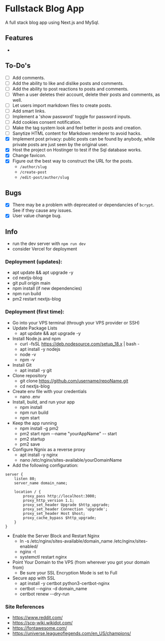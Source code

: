 # Fullstack Blog App

A full stack blog app using Next.js and MySql.

## Features

- 

## To-Do's

- [ ] Add comments.
- [ ] Add the ability to like and dislike posts and comments.
- [ ] Add the ability to post reactions to posts and comments.
- [ ] When a user deletes their account, delete their posts and comments, as well.
- [ ] Let users import markdown files to create posts.
- [ ] Add smart links.
- [ ] Implement a 'show password' toggle for password inputs.
- [ ] Add cookies consent notification.
- [ ] Make the tag system look and feel better in posts and creation.
- [ ] Sanytize HTML content for Markdown renderer to avoid hacks.
- [x] Implement post privacy: public posts can be found by anybody, while private posts are just seen by the original user.
- [x] Host the project on Hostinger to test if the Sql database works.
- [x] Change favicon.
- [x] Figure out the best way to construct the URL for the posts.
  - `/author/slug`
  - `/create-post`
  - `/edit-post/author/slug`

## Bugs

- [x] There may be a problem with deprecated or dependancies of `bcrypt`. See if they cause any issues.
- [x] User value change bug.

## Info

- run the dev server with `npm run dev`
- consider Vercel for deployment

### Deployment (updates):

- apt update && apt upgrade -y
- cd nextjs-blog
- git pull origin main
- npm install (if new dependencies)
- npm run build
- pm2 restart nextjs-blog

### Deployment (first time):

- Go into your VPS terminal (through your VPS provider or SSH)
- Update Package Lists
  - apt update && apt upgrade -y
- Install Node.js and npm
  - curl -fsSL https://deb.nodesource.com/setup_18.x | bash -
  - apt install -y nodejs
  - node -v
  - npm -v
- Install Git
  - apt install -y git
- Clone repository
  - git clone https://github.com/username/repoName.git
  - cd nextjs-blog
- Create env file with your credentials
  - nano .env
- Install, build, and run your app
  - npm install
  - npm run build
  - npm start
- Keep the app running
  - npm install -g pm2
  - pm2 start npm --name "yourAppName" -- start
  - pm2 startup
  - pm2 save
- Configure Ngnix as a reverse proxy
  - apt install -y nginx
  - nano /etc/nginx/sites-available/yourDomainName
- Add the following configuration:

```
server {
    listen 80;
    server_name domain_name;

    location / {
        proxy_pass http://localhost:3000;
        proxy_http_version 1.1;
        proxy_set_header Upgrade $http_upgrade;
        proxy_set_header Connection 'upgrade';
        proxy_set_header Host $host;
        proxy_cache_bypass $http_upgrade;
    }
}
```

- Enable the Server Block and Restart Nginx
  - ln -s /etc/nginx/sites-available/domain_name /etc/nginx/sites-enabled/
  - nginx -t
  - systemctl restart nginx
- Point Your Domain to the VPS (from wherever you got your domain from)
  - Be sure your SSL Encryption Mode is set to Full
- Secure app with SSL
  - apt install -y certbot python3-certbot-nginx
  - certbot --nginx -d domain_name
  - certbot renew --dry-run

### Site References

- https://www.reddit.com/
- https://scp-wiki.wikidot.com/
- https://fontawesome.com/
- https://universe.leagueoflegends.com/en_US/champions/